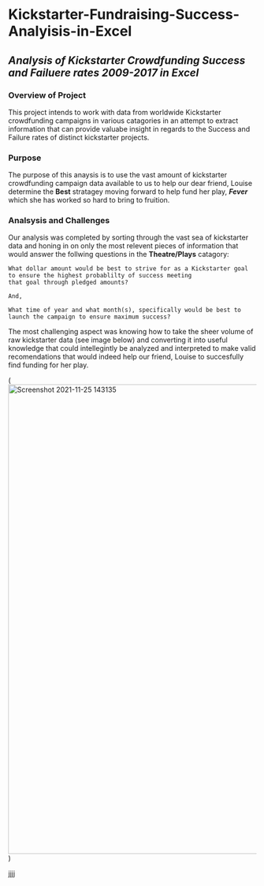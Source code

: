 # Kickstarter-Fundraising-Success-Analyisis-in-Excel
## *Analysis of Kickstarter Crowdfunding Success and Failuere rates 2009-2017 in Excel*
### Overview of Project
  This project intends to work with data from worldwide Kickstarter crowdfunding campaigns in various catagories in an attempt to extract information that can provide valuabe insight in regards to the Success and Failure rates of distinct kickstarter projects. 
### Purpose
  The purpose of this anaysis is to use the vast amount of kickstarter crowdfunding campaign data available to us to help our dear friend, Louise determine the **Best** stratagey moving forward to help fund her play, ***Fever*** which she has worked so hard to bring to fruition. 
### Analsysis and Challenges
  Our analysis was completed by sorting through the vast sea of kickstarter data and honing in on only the most relevent pieces of information that would  answer the follwing questions in the **Theatre/Plays** catagory:
  ```
  What dollar amount would be best to strive for as a Kickstarter goal to ensure the highest probablilty of success meeting 
  that goal through pledged amounts?
  
  And, 
  
  What time of year and what month(s), specifically would be best to launch the campaign to ensure maximum success?  
  ```
The most challenging aspect was knowing how to take the sheer volume of raw kickstarter data (see image below) and converting it into useful knowledge that could intellegintly be analyzed and interpreted to make valid recomendations that would indeed help our friend, Louise to succesfully find funding for her play. 

(<img width="953" alt="Screenshot 2021-11-25 143135" src="https://user-images.githubusercontent.com/93171738/143505299-63c97897-64ab-4bf7-b4ec-8545f9a10331.png">)

jjjj
